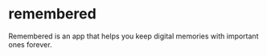 # remembered

Remembered is an app that helps you keep digital memories with important ones forever.